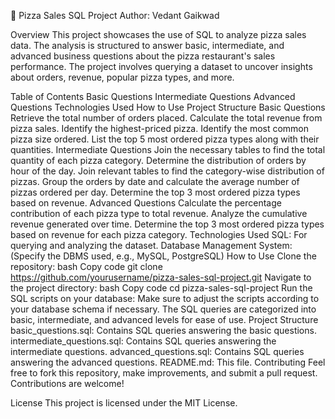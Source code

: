 🍕 Pizza Sales SQL Project
Author: Vedant Gaikwad

Overview
This project showcases the use of SQL to analyze pizza sales data. The analysis is structured to answer basic, intermediate, and advanced business questions about the pizza restaurant's sales performance. The project involves querying a dataset to uncover insights about orders, revenue, popular pizza types, and more.

Table of Contents
Basic Questions
Intermediate Questions
Advanced Questions
Technologies Used
How to Use
Project Structure
Basic Questions
Retrieve the total number of orders placed.
Calculate the total revenue from pizza sales.
Identify the highest-priced pizza.
Identify the most common pizza size ordered.
List the top 5 most ordered pizza types along with their quantities.
Intermediate Questions
Join the necessary tables to find the total quantity of each pizza category.
Determine the distribution of orders by hour of the day.
Join relevant tables to find the category-wise distribution of pizzas.
Group the orders by date and calculate the average number of pizzas ordered per day.
Determine the top 3 most ordered pizza types based on revenue.
Advanced Questions
Calculate the percentage contribution of each pizza type to total revenue.
Analyze the cumulative revenue generated over time.
Determine the top 3 most ordered pizza types based on revenue for each pizza category.
Technologies Used
SQL: For querying and analyzing the dataset.
Database Management System: (Specify the DBMS used, e.g., MySQL, PostgreSQL)
How to Use
Clone the repository:
bash
Copy code
git clone https://github.com/yourusername/pizza-sales-sql-project.git
Navigate to the project directory:
bash
Copy code
cd pizza-sales-sql-project
Run the SQL scripts on your database:
Make sure to adjust the scripts according to your database schema if necessary.
The SQL queries are categorized into basic, intermediate, and advanced levels for ease of use.
Project Structure
basic_questions.sql: Contains SQL queries answering the basic questions.
intermediate_questions.sql: Contains SQL queries answering the intermediate questions.
advanced_questions.sql: Contains SQL queries answering the advanced questions.
README.md: This file.
Contributing
Feel free to fork this repository, make improvements, and submit a pull request. Contributions are welcome!

License
This project is licensed under the MIT License.
